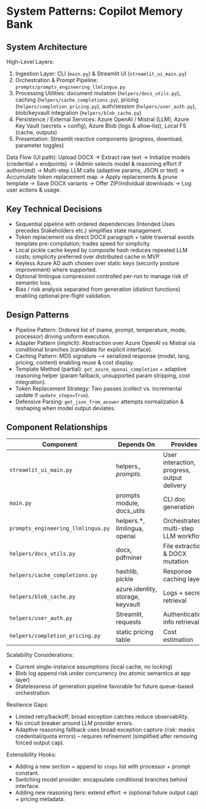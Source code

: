 # System Patterns: Copilot Memory Bank

## System Architecture

High-Level Layers:
1. Ingestion Layer: CLI (`main.py`) & Streamlit UI (`streamlit_ui_main.py`)
2. Orchestration & Prompt Pipeline: `prompts/prompts_engineering_llmlingua.py`
3. Processing Utilities: document mutation (`helpers/docs_utils.py`), caching (`helpers/cache_completions.py`), pricing (`helpers/completion_pricing.py`), auth/session (`helpers/user_auth.py`), blob/keyvault integration (`helpers/blob_cache.py`)
4. Persistence / External Services: Azure OpenAI / Mistral (LLM), Azure Key Vault (secrets + config), Azure Blob (logs & allow‑list), Local FS (cache, outputs)
5. Presentation: Streamlit reactive components (progress, download, parameter toggles)

Data Flow (UI path):
Upload DOCX → Extract raw text → Initialize models (credential + endpoints) → (Admin selects model & reasoning effort if authorized) → Multi-step LLM calls (adaptive params, JSON or text) → Accumulate token replacement map → Apply replacements & prune template → Save DOCX variants → Offer ZIP/individual downloads → Log user actions & usage.

## Key Technical Decisions

- Sequential pipeline with ordered dependencies (Intended Uses precedes Stakeholders etc.) simplifies state management.
- Token replacement via direct DOCX paragraph + table traversal avoids template pre-compilation; trades speed for simplicity.
- Local pickle cache keyed by composite hash reduces repeated LLM costs; simplicity preferred over distributed cache in MVP.
- Keyless Azure AD auth chosen over static keys (security posture improvement) where supported.
- Optional llmlingua compression controlled per-run to manage risk of semantic loss.
- Bias / risk analysis separated from generation (distinct functions) enabling optional pre-flight validation.

## Design Patterns

- Pipeline Pattern: Ordered list of (name, prompt, temperature, mode, processor) driving uniform execution.
- Adapter Pattern (implicit): Abstraction over Azure OpenAI vs Mistral via conditional branches (candidate for explicit interface).
- Caching Pattern: MD5 signature –> serialized response (model, lang, pricing, content) enabling reuse & cost display.
- Template Method (partial): `get_azure_openai_completion` + adaptive reasoning helper (param fallback, unsupported param stripping, cost integration).
- Token Replacement Strategy: Two passes (collect vs. incremental update if `update_steps=True`).
- Defensive Parsing: `get_json_from_answer` attempts normalization & reshaping when model output deviates.

## Component Relationships

| Component | Depends On | Provides |
|-----------|------------|----------|
| `streamlit_ui_main.py` | helpers.*, prompts.* | User interaction, progress, output delivery |
| `main.py` | prompts module, docs_utils | CLI doc generation |
| `prompts_engineering_llmlingua.py` | helpers.*, llmlingua, openai | Orchestrates multi-step LLM workflow |
| `helpers/docs_utils.py` | docx, pdfminer | File extraction & DOCX mutation |
| `helpers/cache_completions.py` | hashlib, pickle | Response caching layer |
| `helpers/blob_cache.py` | azure.identity, storage, keyvault | Logs + secret retrieval |
| `helpers/user_auth.py` | Streamlit, requests | Authentication info retrieval |
| `helpers/completion_pricing.py` | static pricing table | Cost estimation |

Scalability Considerations:
- Current single-instance assumptions (local cache, no locking)
- Blob log append risk under concurrency (no atomic semantics at app layer)
- Statelessness of generation pipeline favorable for future queue-based orchestration.

Resilience Gaps:
- Limited retry/backoff; broad exception catches reduce observability.
- No circuit breaker around LLM provider errors.
- Adaptive reasoning fallback uses broad exception capture (risk: masks credential/quota errors) – requires refinement (simplified after removing forced output cap).

Extensibility Hooks:
- Adding a new section = append to `steps` list with processor + prompt constant.
- Switching model provider: encapsulate conditional branches behind interface.
- Adding new reasoning tiers: extend effort → (optional future output cap) + pricing metadata.

